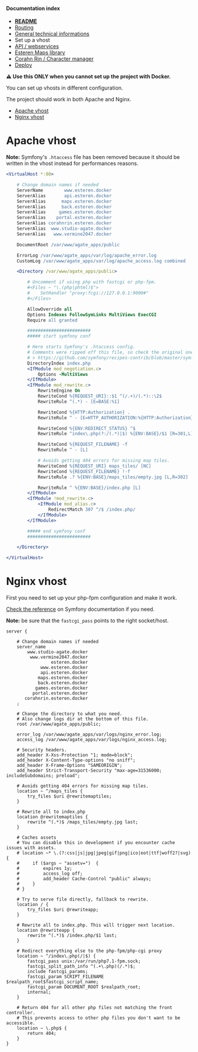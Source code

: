
#### Documentation index

* **[README](../README.md)**
* [Routing](routing.md)
* [General technical informations](technical.md)
* Set up a vhost
* [API / webservices](api.md)
* [Esteren Maps library](maps.md)
* [Corahn Rin / Character manager](character_manager.md)
* [Deploy](deploy.md)

**⚠️ Use this ONLY when you cannot set up the project with Docker.**

You can set up vhosts in different configuration.

The project should work in both Apache and Nginx.

* [Apache vhost](#apache-vhost)
* [Nginx vhost](#nginx-vhost)

# Apache vhost

**Note:** Symfony's `.htaccess` file has been removed because it should be written in the vhost instead for
performances reasons.

```apache
<VirtualHost *:80>

    # Change domain names if needed
    ServerName        www.esteren.docker
    ServerAlias       api.esteren.docker
    ServerAlias      maps.esteren.docker
    ServerAlias      back.esteren.docker
    ServerAlias     games.esteren.docker
    ServerAlias    portal.esteren.docker
    ServerAlias corahnrin.esteren.docker
    ServerAlias  www.studio-agate.docker
    ServerAlias   www.vermine2047.docker

    DocumentRoot /var/www/agate_apps/public

    ErrorLog /var/www/agate_apps/var/log/apache_error.log
    CustomLog /var/www/agate_apps/var/log/apache_access.log combined

    <Directory /var/www/agate_apps/public>

        # Uncomment if using php with fastcgi or php-fpm.
        #<Files ~ "\.(php|phtml)$">
        #    SetHandler "proxy:fcgi://127.0.0.1:9000#"
        #</Files>

        AllowOverride all
        Options Indexes FollowSymLinks MultiViews ExecCGI
        Require all granted

        ########################
        ##### start symfony conf

        # Here starts Symfony's .htaccess config.
        # Comments were ripped off this file, so check the original one if you need to know how it works:
        # > https://github.com/symfony/recipes-contrib/blob/master/symfony/apache-pack/1.0/public/.htaccess
        DirectoryIndex index.php
        <IfModule mod_negotiation.c>
            Options -MultiViews
        </IfModule>
        <IfModule mod_rewrite.c>
            RewriteEngine On
            RewriteCond %{REQUEST_URI}::$1 ^(/.+)/(.*)::\2$
            RewriteRule ^(.*) - [E=BASE:%1]

            RewriteCond %{HTTP:Authorization} .
            RewriteRule ^ - [E=HTTP_AUTHORIZATION:%{HTTP:Authorization}]

            RewriteCond %{ENV:REDIRECT_STATUS} ^$
            RewriteRule ^index\.php(?:/(.*)|$) %{ENV:BASE}/$1 [R=301,L]

            RewriteCond %{REQUEST_FILENAME} -f
            RewriteRule ^ - [L]

            # Avoids getting 404 errors for missing map tiles.
            RewriteCond %{REQUEST_URI} maps_tiles/ [NC]
            RewriteCond %{REQUEST_FILENAME} !-f
            RewriteRule .? %{ENV:BASE}/maps_tiles/empty.jpg [L,R=302]

            RewriteRule ^ %{ENV:BASE}/index.php [L]
        </IfModule>
        <IfModule !mod_rewrite.c>
            <IfModule mod_alias.c>
                RedirectMatch 307 ^/$ /index.php/
            </IfModule>
        </IfModule>

        ##### end symfony conf
        ########################

    </Directory>

</VirtualHost>
```

# Nginx vhost

First you need to set up your php-fpm configuration and make it work.

[Check the reference](http://symfony.com/doc/current/setup/web_server_configuration.html#nginx) on
Symfony documentation if you need.

**Note:** be sure that the `fastcgi_pass` points to the right socket/host.

```nginx
server {

    # Change domain names if needed
    server_name
        www.studio-agate.docker
         www.vermine2047.docker
                 esteren.docker
             www.esteren.docker
             api.esteren.docker
            maps.esteren.docker
            back.esteren.docker
           games.esteren.docker
          portal.esteren.docker
       corahnrin.esteren.docker
    ;

    # Change the directory to what you need.
    # Also change logs dir at the bottom of this file.
    root /var/www/agate_apps/public;

    error_log /var/www/agate_apps/var/logs/nginx_error.log;
    access_log /var/www/agate_apps/var/logs/nginx_access.log;
    
    # Security headers.
    add_header X-Xss-Protection "1; mode=block";
    add_header X-Content-Type-options "no sniff";
    add_header X-Frame-Options "SAMEORIGIN";
    add_header Strict-Transport-Security "max-age=31536000; includeSubdomains; preload";

    # Avoids getting 404 errors for missing map tiles.
    location ~ ^/maps_tiles {
        try_files $uri @rewritemaptiles;
    }

    # Rewrite all to index.php
    location @rewritemaptiles {
        rewrite ^(.*)$ /maps_tiles/empty.jpg last;
    }

    # Caches assets
    # You can disable this in development if you encounter cache issues with assets.
    # location ~* \.(?:css|js|jpg|jpeg|gif|png|ico|eot|ttf|woff2?|svg) {
    #     if ($args ~ "assetv=")  {
    #         expires 1y;
    #         access_log off;
    #         add_header Cache-Control "public" always;
    #     }
    # }

    # Try to serve file directly, fallback to rewrite.
    location / {
        try_files $uri @rewriteapp;
    }

    # Rewrite all to index.php. This will trigger next location.
    location @rewriteapp {
        rewrite ^(.*)$ /index.php/$1 last;
    }

    # Redirect everything else to the php-fpm/php-cgi proxy
    location ~ ^/index\.php(/|$) {
        fastcgi_pass unix:/var/run/php7.1-fpm.sock;
        fastcgi_split_path_info ^(.+\.php)(/.*)$;
        include fastcgi_params;
        fastcgi_param SCRIPT_FILENAME $realpath_root$fastcgi_script_name;
        fastcgi_param DOCUMENT_ROOT $realpath_root;
        internal;
    }

    # Return 404 for all other php files not matching the front controller.
    # This prevents access to other php files you don't want to be accessible.
    location ~ \.php$ {
        return 404;
    }
}
```
